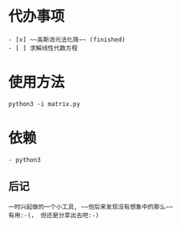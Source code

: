 # 代办事项
    - [x] ~~高斯消元法化简~~ (finished)
    - [ ] 求解线性代数方程

# 使用方法
    python3 -i matrix.py

# 依赖
    - python3

## 后记
    一时兴起做的一个小工具, ~~但后来发现没有想象中的那么~~
    有用:-(， 但还是分享出去吧:-)
